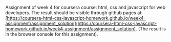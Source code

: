 Assignment of week 4 for coursera course: html, css and javascript for web developers.
The result should be visible through github pages at: [https://coursera-html-css-javascript-homework.github.io/week4-assignment/assignment_solution](https://coursera-html-css-javascript-homework.github.io/week4-assignment/assignment_solution). (The result is in the browser console for this assignment).
